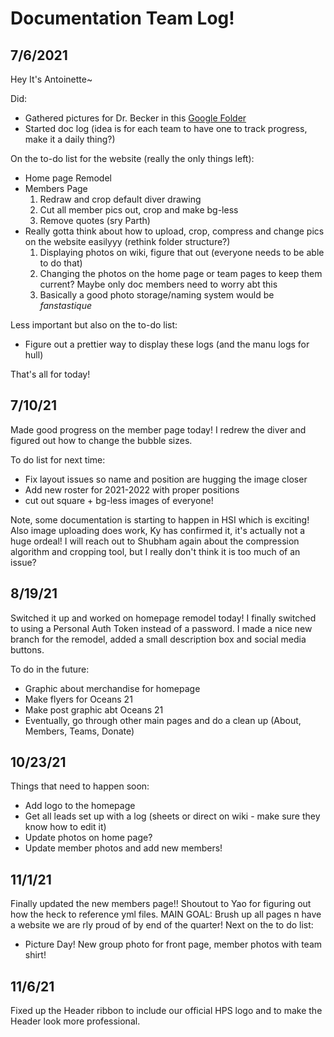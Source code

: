 # Documentation Team Log!

## 7/6/2021
Hey It's Antoinette~

Did:
- Gathered pictures for Dr. Becker in this [Google Folder](https://drive.google.com/drive/folders/1RZ4ywF5MG9XobbFNfNsmHptrais8jHMW?usp=sharing)
- Started doc log (idea is for each team to have one to track progress, make it a daily thing?)

On the to-do list for the website (really the only things left):
- Home page Remodel
- Members Page
    1. Redraw and crop default diver drawing
    2. Cut all member pics out, crop and make bg-less
    3. Remove quotes (sry Parth)
- Really gotta think about how to upload, crop, compress and change pics on the website easilyyy (rethink folder structure?)
    1. Displaying photos on wiki, figure that out (everyone needs to be able to do that)
    2. Changing the photos on the home page or team pages to keep them current? Maybe only doc members need to worry abt this
    3. Basically a good photo storage/naming system would be *fanstastique*

Less important but also on the to-do list:
- Figure out a prettier way to display these logs (and the manu logs for hull)

That's all for today!

## 7/10/21
Made good progress on the member page today! I redrew the diver and figured out how to change the bubble sizes.

To do list for next time:
- Fix layout issues so name and position are hugging the image closer
- Add new roster for 2021-2022 with proper positions
- cut out square + bg-less images of everyone!

Note, some documentation is starting to happen in HSI which is exciting! Also image uploading does work, Ky has confirmed it, it's actually not a huge ordeal!
I will reach out to Shubham again about the compression algorithm and cropping tool, but I really don't think it is too much of an issue?

## 8/19/21
Switched it up and worked on homepage remodel today!
I finally switched to using a Personal Auth Token instead of a password. I made a nice new branch for the remodel, added a small description box and social media buttons.

To do in the future:
- Graphic about merchandise for homepage
- Make flyers for Oceans 21
- Make post graphic abt Oceans 21
- Eventually, go through other main pages and do a clean up (About, Members, Teams, Donate)


## 10/23/21
Things that need to happen soon:
- Add logo to the homepage
- Get all leads set up with a log (sheets or direct on wiki - make sure they know how to edit it)
- Update photos on home page?
- Update member photos and add new members!

## 11/1/21
Finally updated the new members page!! Shoutout to Yao for figuring out how the heck to reference yml files.
MAIN GOAL: Brush up all pages n have a website we are rly proud of by end of the quarter!
Next on the to do list:
- Picture Day! New group photo for front page, member photos with team shirt!

## 11/6/21
Fixed up the Header ribbon to include our official HPS logo and to make the Header look more professional.



